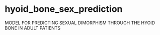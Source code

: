 # hyoid_bone_sex_prediction
MODEL FOR PREDICTING SEXUAL DIMORPHISM THROUGH THE HYOID BONE IN ADULT PATIENTS
